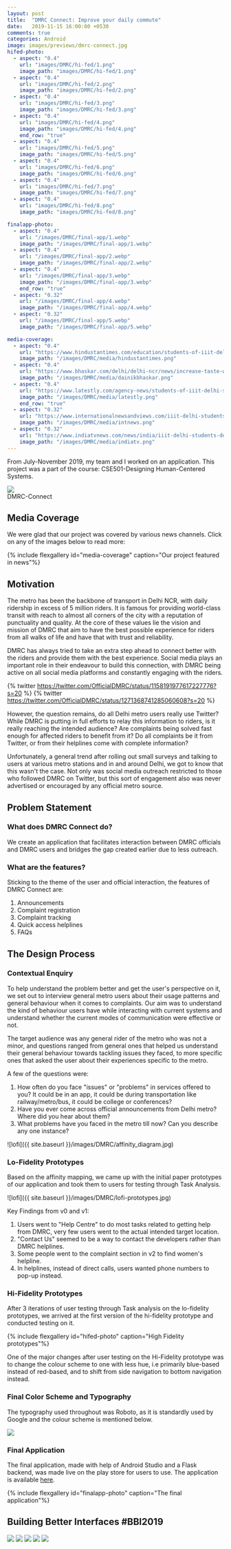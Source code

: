 ```yaml
---
layout: post
title:  "DMRC Connect: Improve your daily commute"
date:   2019-11-15 16:00:00 +0530
comments: true
categories: Android
image: images/previews/dmrc-connect.jpg
hifed-photo:
  - aspect: "0.4"
    url: "images/DMRC/hi-fed/1.png"
    image_path: "images/DMRC/hi-fed/1.png"
  - aspect: "0.4"
    url: "images/DMRC/hi-fed/2.png"
    image_path: "images/DMRC/hi-fed/2.png"
  - aspect: "0.4"
    url: "images/DMRC/hi-fed/3.png"
    image_path: "images/DMRC/hi-fed/3.png"
  - aspect: "0.4"
    url: "images/DMRC/hi-fed/4.png"
    image_path: "images/DMRC/hi-fed/4.png"
    end_row: "true"
  - aspect: "0.4"
    url: "images/DMRC/hi-fed/5.png"
    image_path: "images/DMRC/hi-fed/5.png"
  - aspect: "0.4"
    url: "images/DMRC/hi-fed/6.png"
    image_path: "images/DMRC/hi-fed/6.png"
  - aspect: "0.4"
    url: "images/DMRC/hi-fed/7.png"
    image_path: "images/DMRC/hi-fed/7.png"
  - aspect: "0.4"
    url: "images/DMRC/hi-fed/8.png"
    image_path: "images/DMRC/hi-fed/8.png"

finalapp-photo:
  - aspect: "0.4"
    url: "/images/DMRC/final-app/1.webp"
    image_path: "/images/DMRC/final-app/1.webp"
  - aspect: "0.4"
    url: "/images/DMRC/final-app/2.webp"
    image_path: "/images/DMRC/final-app/2.webp"
  - aspect: "0.4"
    url: "/images/DMRC/final-app/3.webp"
    image_path: "/images/DMRC/final-app/3.webp"
    end_row: "true"
  - aspect: "0.32"
    url: "/images/DMRC/final-app/4.webp"
    image_path: "/images/DMRC/final-app/4.webp"
  - aspect: "0.32"
    url: "/images/DMRC/final-app/5.webp"
    image_path: "/images/DMRC/final-app/5.webp"

media-coverage:
  - aspect: "0.4"
    url: "https://www.hindustantimes.com/education/students-of-iiit-delhi-showcase-18-innovative-projects/story-91oReLsp2VlGLlJBfTJ5jL.html"
    image_path: "/images/DMRC/media/hindustantimes.png"
  - aspect: "0.4"
    url: "https://www.bhaskar.com/delhi/delhi-ncr/news/increase-taste-with-food-sharing-twitter-clumsy-also-stay-updated-with-dmrc-01688839.html"
    image_path: "/images/DMRC/media/dainikbhaskar.png"
  - aspect: "0.4"
    url: "https://www.latestly.com/agency-news/students-of-iiit-delhi-showcase-innovative-projects-1340276.html"
    image_path: "/images/DMRC/media/latestly.png"
    end_row: "true"
  - aspect: "0.32"
    url: "https://www.internationalnewsandviews.com/iiit-delhi-students-showcase-innovative-projects-at-bbi/"
    image_path: "/images/DMRC/media/intnews.png"
  - aspect: "0.32"
    url: "https://www.indiatvnews.com/news/india/iiit-delhi-students-delhi-metro-live-tracking-innovative-projects-564087"
    image_path: "/images/DMRC/media/indiatv.png"
---
```


From July-November 2019, my team and I worked on an application. This project was a part of the course: CSE501-Designing Human-Centered Systems.

<div class="dmrc-container">
  <img class="dmrc-logo" src="{{ site.baseurl }}/images/DMRC/logo.png">  <br>
  DMRC-Connect
</div>

## Media Coverage
We were glad that our project was covered by various news channels. Click on any of the images below to read more:

{% include flexgallery id="media-coverage" caption="Our project featured in news"%}

## Motivation
The metro has been the backbone of transport in Delhi NCR, with daily ridership in excess of 5 million riders. It is famous for providing world-class transit with reach to almost all corners of the city with a reputation of punctuality and quality. At the core of these values lie the vision and mission of DMRC that aim to have the best possible experience for riders from all walks of life and have that with trust and reliability.

DMRC has always tried to take an extra step ahead to connect better with the riders and provide them with the best experience. Social media plays an important role in their endeavour to build this connection, with DMRC being active on all social media platforms and constantly engaging with the riders.  

{% twitter https://twitter.com/OfficialDMRC/status/1158191977617227776?s=20 %}
{% twitter https://twitter.com/OfficialDMRC/status/1271368741285060608?s=20 %}

However, the question remains, do all Delhi metro users really use Twitter? While DMRC is putting in full efforts to relay this information to riders, is it really reaching the intended audience? Are complaints being solved fast enough for affected riders to benefit from it? Do all complaints be it from Twitter, or from their helplines come with complete information?

Unfortunately, a general trend after rolling out small surveys and talking to users at various metro stations and in and around Delhi, we got to know that this wasn't the case. Not only was social media outreach restricted to those who followed DMRC on Twitter, but this sort of engagement also was never advertised or encouraged by any official metro source.  

## Problem Statement

### What does DMRC Connect do? 
We create an application that facilitates interaction between DMRC officials and DMRC users and bridges the gap created earlier due to less outreach.

### What are the features?

Sticking to the theme of the user and official interaction, the features of DMRC Connect are:
1. Announcements
2. Complaint registration
3. Complaint tracking
4. Quick access helplines
5. FAQs

## The Design Process

### Contextual Enquiry
To help understand the problem better and get the user's perspective on it, we set out to interview general metro users about their usage patterns and general behaviour when it comes to complaints. Our aim was to understand the kind of behaviour users have while interacting with current systems and understand whether the current modes of communication were effective or not.

The target audience was any general rider of the metro who was not a minor, and questions ranged from general ones that helped us understand their general behaviour towards tackling issues they faced, to more specific ones that asked the user about their experiences specific to the metro.

A few of the questions were:
1. How often do you face "issues" or "problems" in services offered to you? It could be in an app, it could be during transportation like railway/metro/bus, it could be college or conferences?
2. Have you ever come across official announcements from Delhi metro? Where did you hear about them?
3. What problems have you faced in the metro till now? Can you describe any one instance? 

![lofi]({{ site.baseurl }}/images/DMRC/affinity_diagram.jpg)

### Lo-Fidelity Prototypes

Based on the affinity mapping, we came up with the initial paper prototypes of our application and took them to users for testing through Task Analysis.

![lofi]({{ site.baseurl }}/images/DMRC/lofi-prototypes.jpg)

Key Findings from v0 and v1:
1. Users went to "Help Centre" to do most tasks related to getting help from DMRC, very few users went to the actual intended target location.
2. "Contact Us" seemed to be a way to contact the developers rather than DMRC helplines.
3. Some people went to the complaint section in v2 to find women's helpline.
4. In helplines, instead of direct calls, users wanted phone numbers to pop-up instead.

### Hi-Fidelity Prototypes

After 3 iterations of user testing through Task analysis on the lo-fidelity prototypes, we arrived at the first version of the hi-fidelity prototype and conducted testing on it.  

{% include flexgallery id="hifed-photo" caption="High Fidelity prototypes"%}

One of the major changes after user testing on the Hi-Fidelity prototype was to change the colour scheme to one with less hue, i.e primarily blue-based instead of red-based, and to shift from side navigation to bottom navigation instead.

### Final Color Scheme and Typography

The typography used throughout was Roboto, as it is standardly used by Google and the colour scheme is mentioned below.

<img class="dmrc-colorscheme" src="{{ site.baseurl }}/images/DMRC/color-scheme.jpg">

### Final Application

The final application, made with help of Android Studio and a Flask backend, was made live on the play store for users to use. The application is available [here](https://bit.ly/2NVhIEV).  

{% include flexgallery id="finalapp-photo" caption="The final application"%}


## Building Better Interfaces #BBI2019 

<div class="dmrc-container">
  <img class="dmrc-group-pic" src="{{ site.baseurl }}/images/DMRC/BBI/them-bois.jpg">
  
  <img class="dmrc-station" src="{{ site.baseurl }}/images/DMRC/BBI/bbi-station.jpg">
  <img class="dmrc-prop" src="{{ site.baseurl }}/images/DMRC/BBI/bbi-mainprop.jpg">

  <img class="dmrc-director" src="{{ site.baseurl }}/images/DMRC/BBI/director.jpg">

  <img class="dmrc-with-pk" src="{{ site.baseurl }}/images/DMRC/BBI/with-pk.jpg">
</div>